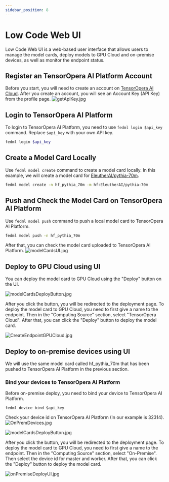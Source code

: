 ```yaml
---
sidebar_position: 8
---
```


# Low Code Web UI

Low Code Web UI is a web-based user interface that allows users to manage the model cards,
deploy models to GPU Cloud and on-premise devices, as well as monitor the endpoint status.

## Register an TensorOpera AI Platform Account
Before you start, you will need to create an account on [TensorOpera AI Cloud](https://TensorOpera.ai/home).
After you create an account, you will see an Account Key (API Key) from the profile page.
![getApiKey.jpg](pics%2FgetApiKey.jpg)

## Login to TensorOpera AI Platform
To login to TensorOpera AI Platform, you need to use `fedml login $api_key` command. Replace `$api_key` with your own API key.
```bash
fedml login $api_key
```

## Create a Model Card Locally
Use `fedml model create` command to create a model card locally. In this example, we will create a model card for
[EleutherAI/pythia-70m](https://huggingface.co/EleutherAI/pythia-70m).
```bash
fedml model create -n hf_pythia_70m -m hf:EleutherAI/pythia-70m
```

## Push and Check the Model Card on TensorOpera AI Platform
Use `fedml model push` command to push a local model card to TensorOpera AI Platform.
```bash
fedml model push -n hf_pythia_70m
```

After that, you can check the model card uploaded to TensorOpera AI Platform.
![modelCardsUI.jpg](pics%2FmodelCardsUI.jpg)

## Deploy to GPU Cloud using UI
You can deploy the model card to GPU Cloud using the "Deploy" button on the UI.  

![modelCardsDeployButton.jpg](pics%2FmodelCardsDeployButton.jpg)  

After you click the button, you will be redirected to the deployment page.
To deploy the model card to GPU Cloud, you need to first give a name to the endpoint. Then in the 
"Computing Source" section, select "TensorOpera Cloud". 
After that, you can click the "Deploy" button to deploy the model card.  

![CreateEndpointGPUCloud.jpg](pics%2FCreateEndpointGPUCloud.jpg)

## Deploy to on-premise devices using UI
We will use the same model card called hf_pythia_70m that has been pushed to TensorOpera AI Platform in the previous section.


### Bind your devices to TensorOpera AI Platform
Before on-premise deploy, you need to bind your device to TensorOpera AI Platform.
```
fedml device bind $api_key
```
Check your device id on TensorOpera AI Platform (In our example is 32314).  
![OnPremDevices.jpg](pics%2FgetDeviceId.jpg)


![modelCardsDeployButton.jpg](pics%2FmodelCardsDeployButton.jpg)  

After you click the button, you will be redirected to the deployment page.
To deploy the model card to GPU Cloud, you need to first give a name to the endpoint. Then in the 
"Computing Source" section, select "On-Premise". Then select the device id for master and worker.
After that, you can click the "Deploy" button to deploy the model card.  

![onPremiseDeployUI.jpg](pics%2FonPremiseDeployUI.jpg)